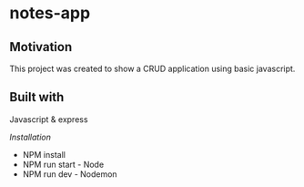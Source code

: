 # notes-app

## Motivation 

This project was created to show a CRUD application using basic javascript. 

## Built with

Javascript & express

*Installation*
 - NPM install
 - NPM run start - Node
 - NPM run dev - Nodemon
